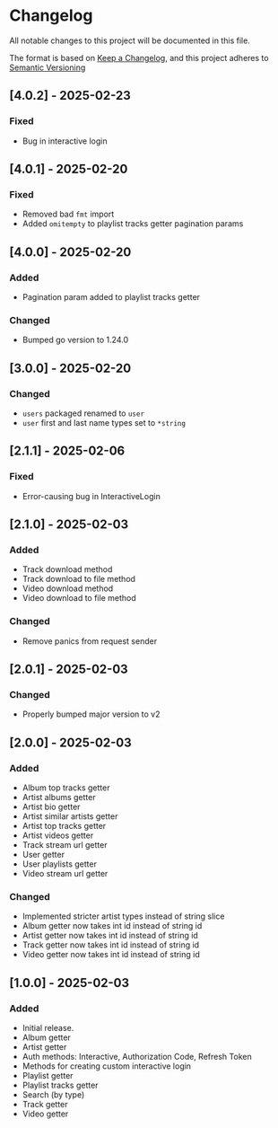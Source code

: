 # Changelog

All notable changes to this project will be documented in this file.

The format is based on [Keep a Changelog](https://keepachangelog.com/en/1.0.0/),
and this project adheres to [Semantic Versioning](https://semver.org/spec/v2.0.0.html)

## [4.0.2] - 2025-02-23

### Fixed

- Bug in interactive login

## [4.0.1] - 2025-02-20

### Fixed

- Removed bad `fmt` import
- Added `omitempty` to playlist tracks getter pagination params

## [4.0.0] - 2025-02-20

### Added

- Pagination param added to playlist tracks getter

### Changed

- Bumped go version to 1.24.0

## [3.0.0] - 2025-02-20

### Changed

- `users` packaged renamed to `user`
- `user` first and last name types set to `*string`

## [2.1.1] - 2025-02-06

### Fixed

- Error-causing bug in InteractiveLogin

## [2.1.0] - 2025-02-03

### Added

- Track download method
- Track download to file method
- Video download method
- Video download to file method

### Changed

- Remove panics from request sender

## [2.0.1] - 2025-02-03

### Changed

- Properly bumped major version to v2

## [2.0.0] - 2025-02-03

### Added

- Album top tracks getter
- Artist albums getter
- Artist bio getter
- Artist similar artists getter
- Artist top tracks getter
- Artist videos getter
- Track stream url getter
- User getter
- User playlists getter
- Video stream url getter

### Changed
- Implemented stricter artist types instead of string slice
- Album getter now takes int id instead of string id
- Artist getter now takes int id instead of string id
- Track getter now takes int id instead of string id
- Video getter now takes int id instead of string id

## [1.0.0] - 2025-02-03

### Added

- Initial release.
- Album getter
- Artist getter
- Auth methods: Interactive, Authorization Code, Refresh Token
- Methods for creating custom interactive login
- Playlist getter
- Playlist tracks getter
- Search (by type)
- Track getter
- Video getter